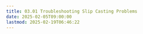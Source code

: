 ```yaml
---
title: 03.01 Troubleshooting Slip Casting Problems
date: 2025-02-05T09:00:00
lastmod: 2025-02-19T06:46:22
---
```

